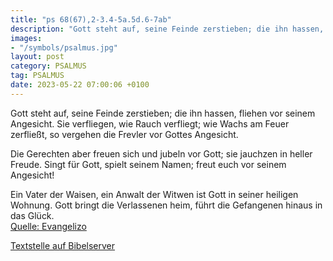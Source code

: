 ```yaml
---
title: "ps 68(67),2-3.4-5a.5d.6-7ab"
description: "Gott steht auf, seine Feinde zerstieben; die ihn hassen, fliehen vor seinem Angesicht. Sie verfliegen, wie Rauch verfliegt; wie Wachs am Feuer zerfließt, so vergehen die Frevler vor Gottes Angesicht.  Die Gerechten aber freuen sich und jubeln vor Gott; sie jauchzen in heller ...."
images:
- "/symbols/psalmus.jpg"
layout: post
category: PSALMUS
tag: PSALMUS
date: 2023-05-22 07:00:06 +0100
---
```

Gott steht auf, seine Feinde zerstieben;
die ihn hassen, fliehen vor seinem Angesicht.
Sie verfliegen, wie Rauch verfliegt;
wie Wachs am Feuer zerfließt,
so vergehen die Frevler vor Gottes Angesicht.

Die Gerechten aber freuen sich und jubeln vor Gott;
sie jauchzen in heller Freude.<!--more-->
Singt für Gott, spielt seinem Namen;
freut euch vor seinem Angesicht!

Ein Vater der Waisen, ein Anwalt der Witwen
ist Gott in seiner heiligen Wohnung.
Gott bringt die Verlassenen heim,
führt die Gefangenen hinaus in das Glück.<br>
[Quelle: Evangelizo](https://evangeliumtagfuertag.org/DE/gospel)

[Textstelle auf Bibelserver](https://www.bibleserver.com/EU/ps68(67),2-3.4-5a.5d.6-7ab)
